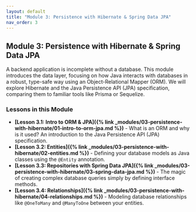 ```yaml
---
layout: default
title: "Module 3: Persistence with Hibernate & Spring Data JPA"
nav_order: 3
---
```


## Module 3: Persistence with Hibernate & Spring Data JPA

A backend application is incomplete without a database. This module introduces the data layer, focusing on how Java interacts with databases in a robust, type-safe way using an Object-Relational Mapper (ORM). We will explore Hibernate and the Java Persistence API (JPA) specification, comparing them to familiar tools like Prisma or Sequelize.

### Lessons in this Module

- **[Lesson 3.1: Intro to ORM & JPA]({% link _modules/03-persistence-with-hibernate/01-intro-to-orm-jpa.md %})** - What is an ORM and why is it used? An introduction to the Java Persistence API (JPA) specification.
- **[Lesson 3.2: Entities]({% link _modules/03-persistence-with-hibernate/02-entities.md %})** - Defining your database models as Java classes using the `@Entity` annotation.
- **[Lesson 3.3: Repositories with Spring Data JPA]({% link _modules/03-persistence-with-hibernate/03-spring-data-jpa.md %})** - The magic of creating complex database queries simply by defining interface methods.
- **[Lesson 3.4: Relationships]({% link _modules/03-persistence-with-hibernate/04-relationships.md %})** - Modeling database relationships like `@OneToMany` and `@ManyToOne` between your entities.
